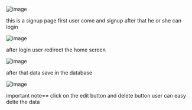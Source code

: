 ![image](https://github.com/karanbaghel/Todo/assets/96646893/0d506b4d-d50a-4246-90d1-b2b20553c911)

this is a signup page first user come and signup
after that he or she can login

![image](https://github.com/karanbaghel/Todo/assets/96646893/71150322-b98a-4c1d-aa3d-6b4dd22352ef)

after login user redirect the home screen

![image](https://github.com/karanbaghel/Todo/assets/96646893/a0cfdacf-9283-4719-b7d6-86d30ea14747)

after that data save in the database

![image](https://github.com/karanbaghel/Todo/assets/96646893/0b29ef58-d738-4b37-83d0-70771cbf7955)

important note==
click on the edit button and delete button user can easy delte the data






